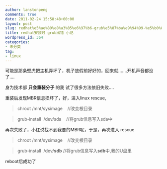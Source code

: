 ```yaml
---
author: lanstonpeng
comments: true
date: 2011-02-24 15:58:48+00:00
layout: post
slug: redhat%e5%ae%89%e8%a3%85%e6%97%b6-grub%e5%87%ba%e9%94%99-%e5%b0%8f%e8%ae%b0
title: redhat安装时 grub出错 小记
wordpress_id: 364
categories:
- 未分类
tag:
- linux
---
```


可能是那条壁虎把主机弄坏了，机子放假前好好的，回来就.......开机声音都没了....

身为技术部 **只会重装分子** 的我 试了很多方法依旧失败....

重装后发现MBR信息损坏了，好，进入linux rescue,

>chroot /mnt/sysimage    //改变根目录

>grub-install  /dev/sda    //将grub信息写入sda中

再次失败了，小红说找不到我要的MBR呢，于是，再次进入 rescue

>chroot /mnt/sysimage    //改变根目录

>grub-install  /dev/**sdb** //将grub信息写入**sdb**中,我的U盘里

reboot后成功了
